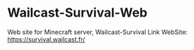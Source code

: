 # Wailcast-Survival-Web
Web site for Minecraft server, Wailcast-Survival
Link WebSite: https://survival.wailcast.fr/
